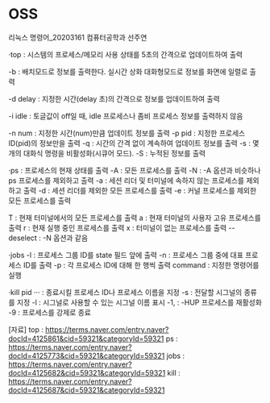 # OSS

리눅스 명령어_20203161 컴퓨터공학과 선주연

·top : 시스템의 프로세스/메모리 사용 상태를 5초의 간격으로 업데이트하여 출력

 -b : 배치모드로 정보를 출력한다. 실시간 상화 대화형모드로 정보를 화면에 일렬로 출력
 
 -d delay : 지정한 시간(delay 초)의 간격으로 정보를 업데이트하여 출력
 
 -i idle : 토글값이 off일 때, idle 프로세스나 좀비 프로세스 정보를 출력하지 않음
 
 -n num : 지정한 시간(num)만큼 업데이트 정보를 출력
 -p pid : 지정한 프로세스 ID(pid)의 정보만을 출력
 -q : 시간의 간격 없이 계속하여 업데이트 정보를 출력
 -s : 몇 개의 대화식 명령을 비활성화(시큐어 모드).
 -S : 누적된 정보를 출력

 ·ps : 프로세스의 현재 상태를 출력
 -A : 모든 프로세스를 출력
 -N : -A 옵션과 비슷하나 ps 프로세스를 제외하고 출력
 -a : 세션 리더 및 터미널에 속하지 않는 프로세스를 제외하고 출력
 -d : 세션 리더를 제외한 모든 프로세스를 출력
 -e : 커널 프로세스를 제외한 모든 프로세스를 출력

 T : 현재 터미널에서의 모든 프로세스를 출력
 a : 현재 터미널의 사용자 고유 프로세스를 출력
 r : 현재 실행 중인 프로세스를 출력
 x : 터미널이 없는 프로세스를 출력
 --deselect : -N 옵션과 같음

·jobs
 -l : 프로세스 그룹 ID를 state 필드 앞에 출력
 -n : 프로세스 그룹 중에 대표 프로세스 ID를 출력
 -p : 각 프로세스 ID에 대해 한 행씩 출력
 command : 지정한 명령어를 실행

·kill
 pid ··· : 종료시킬 프로세스 ID나 프로세스 이름을 지정
 -s : 전달할 시그널의 종류를 지정
 -l : 시그널로 사용할 수 있는 시그널 이름 표시
 -1, : -HUP 프로세스를 재활성화
 -9 : 프로세스를 강제로 종료



[자료]
top : https://terms.naver.com/entry.naver?docId=4125861&cid=59321&categoryId=59321
ps : https://terms.naver.com/entry.naver?docId=4125773&cid=59321&categoryId=59321
jobs : https://terms.naver.com/entry.naver?docId=4125682&cid=59321&categoryId=59321
kill : https://terms.naver.com/entry.naver?docId=4125687&cid=59321&categoryId=59321
